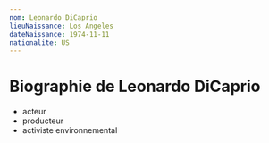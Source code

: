 ```yaml
---
nom: Leonardo DiCaprio
lieuNaissance: Los Angeles
dateNaissance: 1974-11-11
nationalite: US
---
```


# Biographie de Leonardo DiCaprio

- acteur
- producteur
- activiste environnemental
